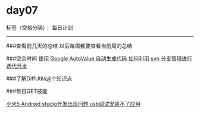 # day07

标签（空格分隔）： 每日计划

---

###查看前几天的总结
以后每周都要查看当前周的总结

###空余时间
[使用 Google AutoValue 自动生成代码][1]
[如何利用 svn 分支管理进行迭代开发][2]

###了解DiffUtils这个知识点

###每日GET技能

[小米5 Android studio开发出现问题 usb调试安装不了应用][3]


  [1]: http://tedyin.me/2016/04/11/auto-value/
  [2]: http://www.sunzhongwei.com/iterative-and-incremental-development-with-svn-branch.html
  [3]: http://www.miui.com/thread-7345006-1-1.html